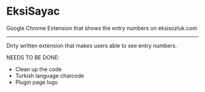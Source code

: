 # EksiSayac
Google Chrome Extension that shows the entry numbers on eksisozluk.com

-----------
Dirty written extension that makes users able to see entry numbers.

NEEDS TO BE DONE:
+ Clean up the code
+ Turkish language charcode
+ Plugin page logo
